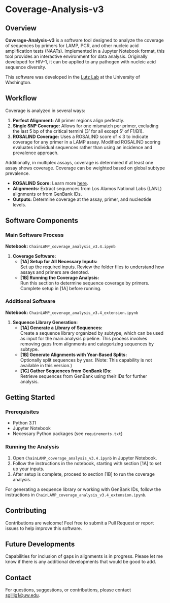 # Coverage-Analysis-v3

## Overview

**Coverage-Analysis-v3** is a software tool designed to analyze the coverage of sequences by primers for LAMP, PCR, and other nucleic acid amplification tests (NAATs). Implemented in a Jupyter Notebook format, this tool provides an interactive environment for data analysis. Originally developed for HIV-1, it can be applied to any pathogen with nucleic acid sequence diversity.

This software was developed in the [Lutz Lab](https://www.lutzlab.org) at the University of Washington.


## Workflow

Coverage is analyzed in several ways:
1. **Perfect Alignment:** All primer regions align perfectly.
2. **Single SNP Coverage:** Allows for one mismatch per primer, excluding the last 5 bp of the critical termini (3’ for all except 5’ of F1/B1).
3. **ROSALIND Coverage:** Uses a ROSALIND score of ≤ 3 to indicate coverage for any primer in a LAMP assay. Modified ROSALIND scoring evaluates individual sequences rather than using an incidence and prevalence approach.

Additionally, in multiplex assays, coverage is determined if at least one assay shows coverage. Coverage can be weighted based on global subtype prevalence.

- **ROSALIND Score:** Learn more [here](https://www.rosalind.bio/en/knowledge/calculating-the-severity-score-for-lamp-assays).
- **Alignments:** Extract sequences from Los Alamos National Labs (LANL) alignments or from GenBank IDs.
- **Outputs:** Determine coverage at the assay, primer, and nucleotide levels.

## Software Components

### Main Software Process
**Notebook:** `ChainLAMP_coverage_analysis_v3.4.ipynb`

1. **Coverage Software:**
    - **[1A] Setup for All Necessary Inputs:**  
      Set up the required inputs. Review the folder files to understand how assays and primers are denoted.
    - **[1B] Running the Coverage Analysis:**  
      Run this section to determine sequence coverage by primers. Complete setup in [1A] before running.

### Additional Software
**Notebook:** `ChainLAMP_coverage_analysis_v3.4_extension.ipynb`

1. **Sequence Library Generation:**
    - **[1A] Generate a Library of Sequences:**  
      Create a sequence library organized by subtype, which can be used as input for the main analysis pipeline. This process involves removing gaps from alignments and categorizing sequences by subtype.
    - **[1B] Generate Alignments with Year-Based Splits:**  
      Optionally split sequences by year. (Note: This capability is not available in this version.)
    - **[1C] Gather Sequences from GenBank IDs:**  
      Retrieve sequences from GenBank using their IDs for further analysis.

## Getting Started

### Prerequisites

- Python 3.11
- Jupyter Notebook
- Necessary Python packages (see `requirements.txt`)

### Running the Analysis

1. Open `ChainLAMP_coverage_analysis_v3.4.ipynb` in Jupyter Notebook.
2. Follow the instructions in the notebook, starting with section [1A] to set up your inputs.
3. After setup is complete, proceed to section [1B] to run the coverage analysis.

For generating a sequence library or working with GenBank IDs, follow the instructions in `ChainLAMP_coverage_analysis_v3.4_extension.ipynb`.

## Contributing

Contributions are welcome! Feel free to submit a Pull Request or report issues to help improve this software.

## Future Developments

Capabilities for inclusion of gaps in alignments is in progress. Please let me know if there is any additional developments that would be good to add.

## Contact

For questions, suggestions, or contributions, please contact [sgillig1@uw.edu](mailto:sgillig1@uw.edu).
